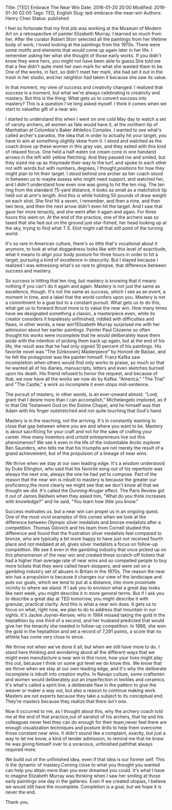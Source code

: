 Title: [TED] Embrace The Near Win
Date: 2016-01-20 20:00
Modified: 2016-01-30 02:00
Tags: TED, English
Slug: ted-embrace-the-near-win
Authors: Henry Chen
Status: published

I feel so fortunate that my first job was working at the Museum of Modern Art on a retrospective of painter Elizabeth Murray. I learned so much from her. After the curator Robert Storr selected all the paintings from her lifetime body of work, I loved looking at the paintings from the 1970s. There were some motifs and elements that would come up again later in her life. I remember asking her what she thought of those early works. If you didn't know they were hers, you might not have been able to guess.She told me that a few didn't quite meet her own mark for what she wanted them to be. One of the works, in fact, so didn't meet her mark, she had set it out in the trash in her studio, and her neighbor had taken it because she saw its value.

In that moment, my view of success and creativity changed. I realized that success is a moment, but what we're always celebrating is creativity and mastery. But this is the thing: What gets us to convert success into mastery? This is a question I've long asked myself. I think it comes when we start to valuethe gift of a near win.

I started to understand this when I went on one cold May day to watch a set of varsity archers, all women as fate would have it, at the northern tip of Manhattan at Columbia's Baker Athletics Complex. I wanted to see what's called archer's paradox, the idea that in order to actually hit your target, you have to aim at something slightly skew from it. I stood and watched as the coach drove up these women in this gray van, and they exited with this kind of relaxed focus. One held a half-eaten ice cream cone in one handand arrows in the left with yellow fletching. And they passed me and smiled, but they sized me up as theymade their way to the turf, and spoke to each other not with words but with numbers, degrees, I thought,positions for how they might plan to hit their target. I stood behind one archer as her coach stood in between us to maybe assess who might need support, and watched her, and I didn't understand how even one was going to hit the ten ring. The ten ring from the standard 75-yard distance, it looks as small as a matchstick tip held out at arm's length. And this is while holding 50 pounds of draw weight on each shot. She first hit a seven, I remember, and then a nine, and then two tens, and then the next arrow didn't even hit the target. And I saw that gave her more tenacity, and she went after it again and again. For three hours this went on. At the end of the practice, one of the archers was so taxed that she lied out on the ground just star-fished, her head looking up at the sky, trying to find what T.S. Eliot might call that still point of the turning world.

It's so rare in American culture, there's so little that's vocational about it anymore, to look at what doggedness looks like with this level of exactitude, what it means to align your body posture for three hours in order to hit a target, pursuing a kind of excellence in obscurity. But I stayed because I realized I was witnessing what's so rare to glimpse, that difference between success and mastery.

So success is hitting that ten ring, but mastery is knowing that it means nothing if you can't do it again and again. Mastery is not just the same as excellence, though. It's not the same as success, which I see as an event, a moment in time, and a label that the world confers upon you. Mastery is not a commitment to a goal but to a constant pursuit. What gets us to do this, what get us to forward thrust more is to value the near win. How many times have we designated something a classic, a masterpiece even, while its creator considers it hopelessly unfinished, riddled with difficulties and flaws, in other words, a near win?Elizabeth Murray surprised me with her admission about her earlier paintings. Painter Paul Cézanne so often thought his works were incomplete that he would deliberately leave them aside with the intention of picking them back up again, but at the end of his life, the result was that he had only signed 10 percent of his paintings. His favorite novel was "The [Unknown] Masterpiece" by Honoré de Balzac, and he felt the protagonist was the painter himself. Franz Kafka saw incompletion when others would find only works to praise, so much so that he wanted all of his diaries, manuscripts, letters and even sketches burned upon his death. His friend refused to honor the request, and because of that, we now have all the works we now do by Kafka: "America," "The Trial" and "The Castle," a work so incomplete it even stops mid-sentence.

The pursuit of mastery, in other words, is an ever-onward almost. "Lord, grant that I desire more than I can accomplish," Michelangelo implored, as if to that Old Testament God on the Sistine Chapel, and he himself was that Adam with his finger outstretched and not quite touching that God's hand.

Mastery is in the reaching, not the arriving. It's in constantly wanting to close that gap between where you are and where you want to be. Mastery is about sacrificing for your craft and not for the sake of crafting your career. How many inventors and untold entrepreneurs live out this phenomenon? We see it even in the life of the indomitable Arctic explorer Ben Saunders, who tells me that his triumphs are not merely the result of a grand achievement, but of the propulsion of a lineage of near wins.

We thrive when we stay at our own leading edge. It's a wisdom understood by Duke Ellington, who said that his favorite song out of his repertoire was always the next one, always the one he had yet to compose. Part of the reason that the near win is inbuilt to mastery is because the greater our proficiency,the more clearly we might see that we don't know all that we thought we did. It's called the Dunning–Kruger effect. The Paris Review got it out of James Baldwin when they asked him, "What do you think increases with knowledge?" and he said, "You learn how little you know."

Success motivates us, but a near win can propel us in an ongoing quest. One of the most vivid examples of this comes when we look at the difference between Olympic silver medalists and bronze medalists after a competition. Thomas Gilovich and his team from Cornell studied this difference and found that the frustration silver medalists feel compared to bronze, who are typically a bit more happy to have just not received fourth place and not medaled at all, gives silver medalists a focus on follow-up competition. We see it even in the gambling industry that once picked up on this phenomenon of the near win and created these scratch-off tickets that had a higher than average rate of near wins and so compelled people to buy more tickets that they were called heart-stoppers, and were set on a gambling industry set of abuses in Britain in the 1970s. The reason the near win has a propulsion is because it changes our view of the landscape and puts our goals, which we tend to put at a distance, into more proximate vicinity to where we stand. If I ask you to envision what a great day looks like next week, you might describe it in more general terms. But if I ask you to describe a great day at TED tomorrow, you might describe it with granular, practical clarity. And this is what a near win does. It gets us to focus on what, right now, we plan to do to address that mountain in our sights. It's Jackie Joyner-Kersee, who in 1984 missed taking the gold in the heptathlon by one third of a second, and her husband predicted that would give her the tenacity she needed in follow-up competition. In 1988, she won the gold in the heptathlon and set a record of 7,291 points, a score that no athlete has come very close to since.

We thrive not when we've done it all, but when we still have more to do. I stand here thinking and wondering about all the different ways that we might even manufacture a near win in this room, how your lives might play this out, because I think on some gut level we do know this. We know that we thrive when we stay at our own leading edge, and it's why the deliberate incomplete is inbuilt into creation myths. In Navajo culture, some craftsmen and women would deliberately put an imperfection in textiles and ceramics. It's what's called a spirit line, a deliberate flaw in the pattern to give the weaver or maker a way out, but also a reason to continue making work. Masters are not experts because they take a subject to its conceptual end. They're masters because they realize that there isn't one.

Now it occurred to me, as I thought about this, why the archery coach told me at the end of that practice,out of earshot of his archers, that he and his colleagues never feel they can do enough for their team,never feel there are enough visualization techniques and posture drills to help them overcome those constant near wins. It didn't sound like a complaint, exactly, but just a way to let me know, a kind of tender admission, to remind me that he knew he was giving himself over to a voracious, unfinished paththat always required more.

We build out of the unfinished idea, even if that idea is our former self. This is the dynamic of mastery.Coming close to what you thought you wanted can help you attain more than you ever dreamed you could. It's what I have to imagine Elizabeth Murray was thinking when I saw her smiling at those early paintings one day in the galleries. Even if we created utopias, I believe we would still have the incomplete. Completion is a goal, but we hope it is never the end.

Thank you.
